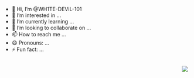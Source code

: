 - 👋 Hi, I’m @WH1TE-DEViL-101
- 👀 I’m interested in ...
- 🌱 I’m currently learning ...
- 💞️ I’m looking to collaborate on ...
- 📫 How to reach me ...
- 😄 Pronouns: ...
- ⚡ Fun fact: ...

<div id="top"></div>

<br />
<div align="">
  <div align="right">
    <img src="https://profile-counter.glitch.me/%7BWeAreTeamX%7D/count.svg">
    <br />
  </div>
